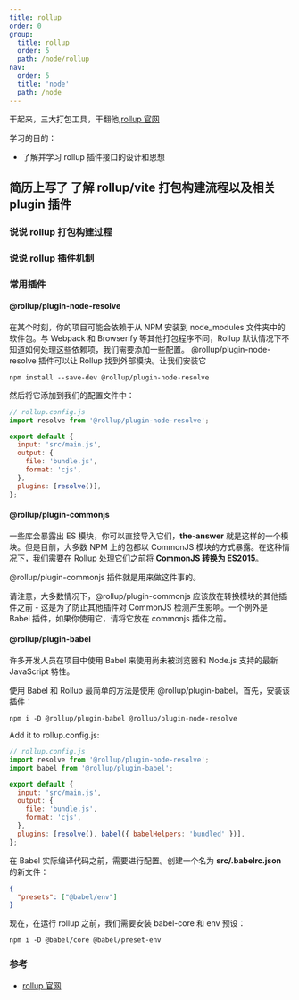 ```yaml
---
title: rollup
order: 0
group:
  title: rollup
  order: 5
  path: /node/rollup
nav:
  order: 5
  title: 'node'
  path: /node
---
```


干起来，三大打包工具，干翻他,[rollup 官网](https://cn.rollupjs.org/introduction/)

学习的目的：

- 了解并学习 rollup 插件接口的设计和思想

## 简历上写了 了解 rollup/vite 打包构建流程以及相关 plugin 插件

<!-- 简直给自己挖坑，如何填坑呢 -->

### 说说 rollup 打包构建过程

### 说说 rollup 插件机制

### 常用插件

#### @rollup/plugin-node-resolve

在某个时刻，你的项目可能会依赖于从 NPM 安装到 node_modules 文件夹中的软件包。与 Webpack 和 Browserify 等其他打包程序不同，Rollup 默认情况下不知道如何处理这些依赖项，我们需要添加一些配置。 @rollup/plugin-node-resolve 插件可以让 Rollup 找到外部模块。让我们安装它

```shell
npm install --save-dev @rollup/plugin-node-resolve
```

然后将它添加到我们的配置文件中：

```js
// rollup.config.js
import resolve from '@rollup/plugin-node-resolve';

export default {
  input: 'src/main.js',
  output: {
    file: 'bundle.js',
    format: 'cjs',
  },
  plugins: [resolve()],
};
```

#### @rollup/plugin-commonjs

一些库会暴露出 ES 模块，你可以直接导入它们，**the-answer** 就是这样的一个模块。但是目前，大多数 NPM 上的包都以 CommonJS 模块的方式暴露。在这种情况下，我们需要在 Rollup 处理它们之前将 **CommonJS 转换为 ES2015**。

@rollup/plugin-commonjs 插件就是用来做这件事的。

请注意，大多数情况下，@rollup/plugin-commonjs 应该放在转换模块的其他插件之前 - 这是为了防止其他插件对 CommonJS 检测产生影响。一个例外是 Babel 插件，如果你使用它，请将它放在 commonjs 插件之前。

#### @rollup/plugin-babel

许多开发人员在项目中使用 Babel 来使用尚未被浏览器和 Node.js 支持的最新 JavaScript 特性。

使用 Babel 和 Rollup 最简单的方法是使用 @rollup/plugin-babel。首先，安装该插件：

```shell
npm i -D @rollup/plugin-babel @rollup/plugin-node-resolve
```

Add it to rollup.config.js:

```js
// rollup.config.js
import resolve from '@rollup/plugin-node-resolve';
import babel from '@rollup/plugin-babel';

export default {
  input: 'src/main.js',
  output: {
    file: 'bundle.js',
    format: 'cjs',
  },
  plugins: [resolve(), babel({ babelHelpers: 'bundled' })],
};
```

在 Babel 实际编译代码之前，需要进行配置。创建一个名为 **src/.babelrc.json** 的新文件：

```json
{
  "presets": ["@babel/env"]
}
```

现在，在运行 rollup 之前，我们需要安装 babel-core 和 env 预设：

```shell
npm i -D @babel/core @babel/preset-env
```

### 参考

- [rollup 官网](https://cn.rollupjs.org/tools/)
